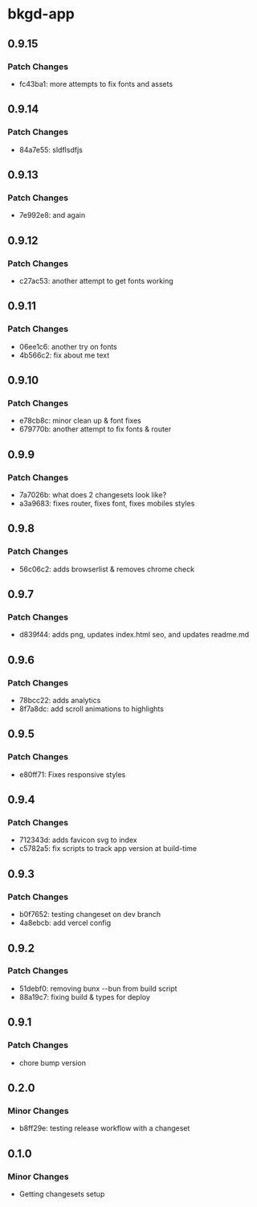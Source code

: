 # bkgd-app

## 0.9.15

### Patch Changes

- fc43ba1: more attempts to fix fonts and assets

## 0.9.14

### Patch Changes

- 84a7e55: sldflsdfjs

## 0.9.13

### Patch Changes

- 7e992e8: and again

## 0.9.12

### Patch Changes

- c27ac53: another attempt to get fonts working

## 0.9.11

### Patch Changes

- 06ee1c6: another try on fonts
- 4b566c2: fix about me text

## 0.9.10

### Patch Changes

- e78cb8c: minor clean up & font fixes
- 679770b: another attempt to fix fonts & router

## 0.9.9

### Patch Changes

- 7a7026b: what does 2 changesets look like?
- a3a9683: fixes router, fixes font, fixes mobiles styles

## 0.9.8

### Patch Changes

- 56c06c2: adds browserlist & removes chrome check

## 0.9.7

### Patch Changes

- d839f44: adds png, updates index.html seo, and updates readme.md

## 0.9.6

### Patch Changes

- 78bcc22: adds analytics
- 8f7a8dc: add scroll animations to highlights

## 0.9.5

### Patch Changes

- e80ff71: Fixes responsive styles

## 0.9.4

### Patch Changes

- 712343d: adds favicon svg to index
- c5782a5: fix scripts to track app version at build-time

## 0.9.3

### Patch Changes

- b0f7652: testing changeset on dev branch
- 4a8ebcb: add vercel config

## 0.9.2

### Patch Changes

- 51debf0: removing bunx --bun from build script
- 88a19c7: fixing build & types for deploy

## 0.9.1

### Patch Changes

- chore bump version

## 0.2.0

### Minor Changes

- b8ff29e: testing release workflow with a changeset

## 0.1.0

### Minor Changes

- Getting changesets setup
